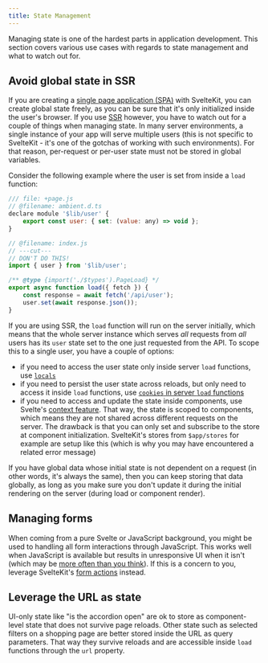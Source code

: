 ```yaml
---
title: State Management
---
```


Managing state is one of the hardest parts in application development. This section covers various use cases with regards to state management and what to watch out for.

## Avoid global state in SSR

If you are creating a [single page application (SPA)](glossary#spa) with SvelteKit, you can create global state freely, as you can be sure that it's only initialized inside the user's browser. If you use [SSR](glossary#ssr) however, you have to watch out for a couple of things when managing state. In many server environments, a single instance of your app will serve multiple users (this is not specific to SvelteKit - it's one of the gotchas of working with such environments). For that reason, per-request or per-user state must not be stored in global variables.

Consider the following example where the user is set from inside a `load` function:

```js 
/// file: +page.js
// @filename: ambient.d.ts
declare module '$lib/user' {
	export const user: { set: (value: any) => void };
}

// @filename: index.js
// ---cut---
// DON'T DO THIS!
import { user } from '$lib/user';

/** @type {import('./$types').PageLoad} */
export async function load({ fetch }) {
	const response = await fetch('/api/user');
	user.set(await response.json());
}
```

If you are using SSR, the `load` function will run on the server initially, which means that the whole server instance which serves _all_ requests from _all_ users has its `user` state set to the one just requested from the API. To scope this to a single user, you have a couple of options:

- if you need to access the user state only inside server `load` functions, use [`locals`](hooks#server-hooks-handle)
- if you need to persist the user state across reloads, but only need to access it inside `load` functions, use [`cookies` in server `load` functions](load#cookies-and-headers)
- if you need to access and update the state inside components, use Svelte's [context feature](https://svelte.dev/docs#run-time-svelte-setcontext). That way, the state is scoped to components, which means they are not shared across different requests on the server. The drawback is that you can only set and subscribe to the store at component initialization. SvelteKit's stores from `$app/stores` for example are setup like this (which is why you may have encountered a related error message)

If you have global data whose initial state is not dependent on a request (in other words, it's always the same), then you can keep storing that data globally, as long as you make sure you don't update it during the initial rendering on the server (during load or component render).

## Managing forms

When coming from a pure Svelte or JavaScript background, you might be used to handling all form interactions through JavaScript. This works well when JavaScript is available but results in unresponsive UI when it isn't (which may be [more often than you think](https://kryogenix.org/code/browser/everyonehasjs.html)). If this is a concern to you, leverage SvelteKit's [form actions](form-actions) instead.

## Leverage the URL as state

UI-only state like "is the accordion open" are ok to store as component-level state that does not survive page reloads. Other state such as selected filters on a shopping page are better stored inside the URL as query parameters. That way they survive reloads and are accessible inside `load` functions through the `url` property. 
